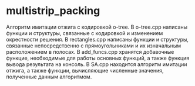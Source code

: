 # multistrip_packing
Алгоритм имитации отжига с кодировкой o-tree.
В o-tree.cpp написаны функции и структуры, связанные с кодировкой и изменением окрестности решения.
В rectangles.cpp написаны функции и структуры, связанные непосредственно с прямоугольниками и их изначальным расположением в полосах.
В add_funcs.cpp хранятся добавочные функцие, необходимые для работы основных функций, а также функция вывода результата на консоль.
В SA.cpp находится алгоритм имитации отжига, а также функции, вычисляющие численные значения, полученные данным алгоритмом.
